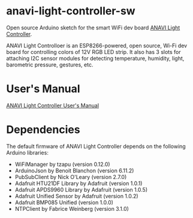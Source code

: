 # anavi-light-controller-sw

Open source Arduino sketch for the smart WiFi dev board [ANAVI Light Controller](https://anavi.technology/).

ANAVI Light Controlloer is an ESP8266-powered, open source, Wi-Fi dev board for controlling colors of 12V RGB LED strip. It also has 3 slots for attaching I2C sensor modules for detecting temperature, humidity, light, barometric pressure, gestures, etc. 

# User's Manual

[ANAVI Light Controller User's Manual](https://github.com/AnaviTechnology/anavi-docs/blob/master/anavi-light-controller/anavi-light-controller.md)

# Dependencies

The default firmware of ANAVI Light Controller depends on the following Arduino libraries:

* WiFiManager by tzapu (version 0.12.0)
* ArduinoJson by Benoit Blanchon (version 6.11.2)
* PubSubClient by Nick O'Leary (version 2.7.0)
* Adafruit HTU21DF Library by Adafruit (version 1.0.1)
* Adafruit APDS9960 Library by Adafruit (version 1.0.5)
* Adafruit Unified Sensor by Adafruit (version 1.0.2)
* Adafruit BMP085 Unified (version 1.0.0)
* NTPClient by Fabrice Weinberg (version 3.1.0)
